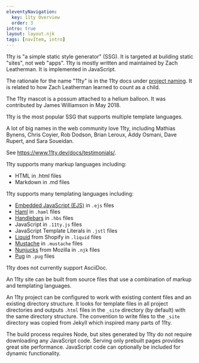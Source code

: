 ```yaml
---
eleventyNavigation:
  key: 11ty Overview
  order: 3
intro: true
layout: layout.njk
tags: [navItem, intro]
---
```


11ty is "a simple static style generator" (SSG).
It is targeted at building static "sites", not web "apps".
11ty is mostly written and maintained by Zach Leatherman.
It is implemented in JavaScript.

The rationale for the name "11ty" is in the 11ty docs under
[project naming](https://www.zachleat.com/web/eleventy-birthday/#project-naming).
It is related to how Zach Leatherman learned to count as a child.

The 11ty mascot is a possum attached to a helium balloon.
It was contributed by James Williamson in May 2018.

11ty is the most popular SSG that supports multiple template languages.

A lot of big names in the web community love 11ty, including
Mathias Bynens, Chris Coyier, Rob Dodson, Brian Leroux,
Addy Osmani, Dave Rupert, and Sara Soueidan.

See <https://www.11ty.dev/docs/testimonials/>.

11ty supports many markup languages including:

- HTML in .html files
- Markdown in .md files

11ty supports many templating languages including:

- [Embedded JavaScript (EJS)](https://ejs.co/) in `.ejs` files
- [Haml](http://haml.info/) in `.haml` files
- [Handlebars](https://handlebarsjs.com/) in `.hbs` files
- JavaScript in `.11ty.js` files
- JavaScript Template Literals in `.jstl` files
- [Liquid](https://shopify.github.io/liquid/) from Shopify in `.liquid` files
- [Mustache](https://mustache.github.io/) in `.mustache` files
- [Nunjucks](https://mozilla.github.io/nunjucks/) from Mozilla in `.njk` files
- [Pug](https://pugjs.org/) in `.pug` files

11ty does not currently support AsciiDoc.

An 11ty site can be built from source files that use
a combination of markup and templating languages.

An 11ty project can be configured to work with
existing content files and an existing directory structure.
It looks for template files in all project directories
and outputs `.html` files in the `_site` directory (by default)
with the same directory structure.
The convention to write files to the `_site` directory
was copied from Jekyll which inspired many parts of 11ty.

The build process requires Node, but sites generated by 11ty
do not require downloading any JavaScript code.
Serving only prebuilt pages provides great site performance.
JavaScript code can optionally be included for dynamic functionality.
